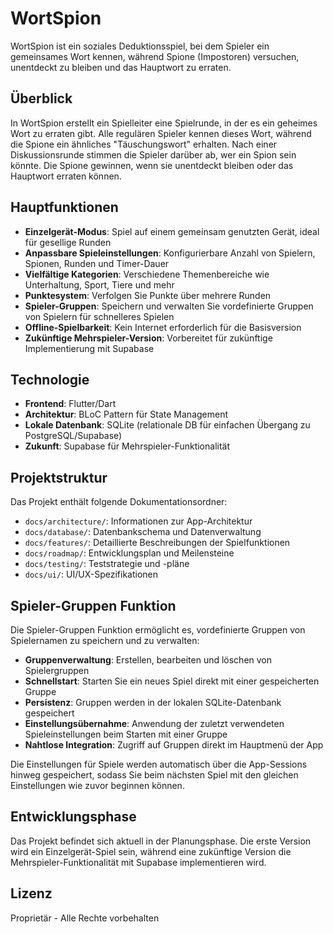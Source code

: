 # WortSpion

WortSpion ist ein soziales Deduktionsspiel, bei dem Spieler ein gemeinsames Wort kennen, während Spione (Impostoren) versuchen, unentdeckt zu bleiben und das Hauptwort zu erraten.

## Überblick

In WortSpion erstellt ein Spielleiter eine Spielrunde, in der es ein geheimes Wort zu erraten gibt. Alle regulären Spieler kennen dieses Wort, während die Spione ein ähnliches "Täuschungswort" erhalten. Nach einer Diskussionsrunde stimmen die Spieler darüber ab, wer ein Spion sein könnte. Die Spione gewinnen, wenn sie unentdeckt bleiben oder das Hauptwort erraten können.

## Hauptfunktionen

- **Einzelgerät-Modus**: Spiel auf einem gemeinsam genutzten Gerät, ideal für gesellige Runden
- **Anpassbare Spieleinstellungen**: Konfigurierbare Anzahl von Spielern, Spionen, Runden und Timer-Dauer
- **Vielfältige Kategorien**: Verschiedene Themenbereiche wie Unterhaltung, Sport, Tiere und mehr
- **Punktesystem**: Verfolgen Sie Punkte über mehrere Runden
- **Spieler-Gruppen**: Speichern und verwalten Sie vordefinierte Gruppen von Spielern für schnelleres Spielen
- **Offline-Spielbarkeit**: Kein Internet erforderlich für die Basisversion
- **Zukünftige Mehrspieler-Version**: Vorbereitet für zukünftige Implementierung mit Supabase

## Technologie

- **Frontend**: Flutter/Dart
- **Architektur**: BLoC Pattern für State Management
- **Lokale Datenbank**: SQLite (relationale DB für einfachen Übergang zu PostgreSQL/Supabase)
- **Zukunft**: Supabase für Mehrspieler-Funktionalität

## Projektstruktur

Das Projekt enthält folgende Dokumentationsordner:

- `docs/architecture/`: Informationen zur App-Architektur
- `docs/database/`: Datenbankschema und Datenverwaltung
- `docs/features/`: Detaillierte Beschreibungen der Spielfunktionen
- `docs/roadmap/`: Entwicklungsplan und Meilensteine
- `docs/testing/`: Teststrategie und -pläne
- `docs/ui/`: UI/UX-Spezifikationen

## Spieler-Gruppen Funktion

Die Spieler-Gruppen Funktion ermöglicht es, vordefinierte Gruppen von Spielernamen zu speichern und zu verwalten:

- **Gruppenverwaltung**: Erstellen, bearbeiten und löschen von Spielergruppen
- **Schnellstart**: Starten Sie ein neues Spiel direkt mit einer gespeicherten Gruppe
- **Persistenz**: Gruppen werden in der lokalen SQLite-Datenbank gespeichert
- **Einstellungsübernahme**: Anwendung der zuletzt verwendeten Spieleinstellungen beim Starten mit einer Gruppe
- **Nahtlose Integration**: Zugriff auf Gruppen direkt im Hauptmenü der App

Die Einstellungen für Spiele werden automatisch über die App-Sessions hinweg gespeichert, sodass Sie beim nächsten Spiel mit den gleichen Einstellungen wie zuvor beginnen können.

## Entwicklungsphase

Das Projekt befindet sich aktuell in der Planungsphase. Die erste Version wird ein Einzelgerät-Spiel sein, während eine zukünftige Version die Mehrspieler-Funktionalität mit Supabase implementieren wird.

## Lizenz

Proprietär - Alle Rechte vorbehalten
